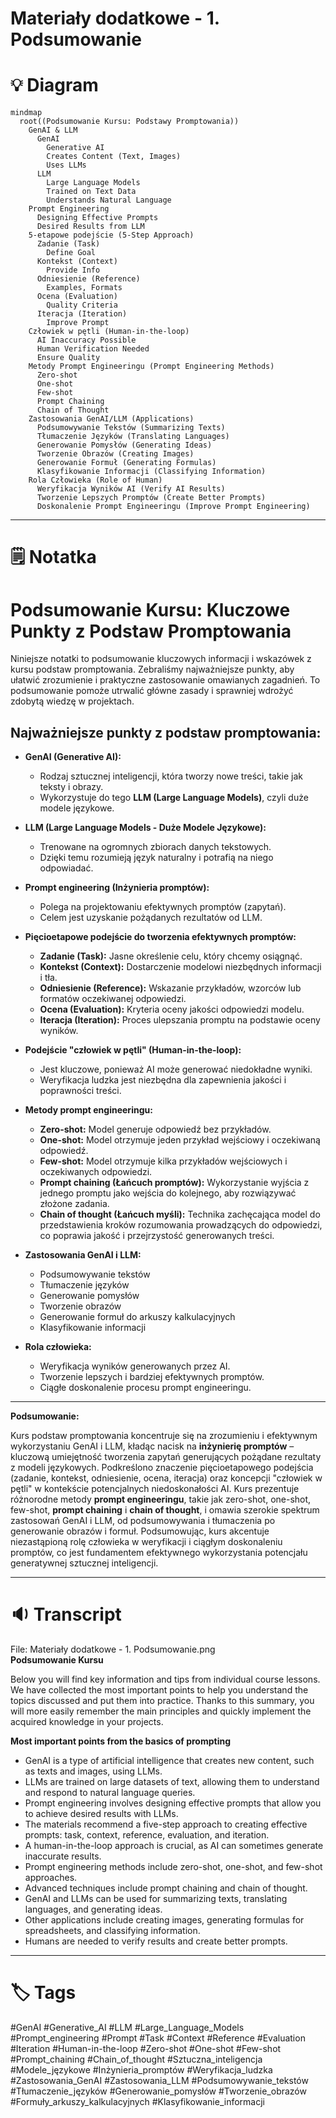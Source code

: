 # Materiały dodatkowe - 1. Podsumowanie

# 💡 Diagram

```mermaid
mindmap
  root((Podsumowanie Kursu: Podstawy Promptowania))
    GenAI & LLM
      GenAI
        Generative AI
        Creates Content (Text, Images)
        Uses LLMs
      LLM
        Large Language Models
        Trained on Text Data
        Understands Natural Language
    Prompt Engineering
      Designing Effective Prompts
      Desired Results from LLM
    5-etapowe podejście (5-Step Approach)
      Zadanie (Task)
        Define Goal
      Kontekst (Context)
        Provide Info
      Odniesienie (Reference)
        Examples, Formats
      Ocena (Evaluation)
        Quality Criteria
      Iteracja (Iteration)
        Improve Prompt
    Człowiek w pętli (Human-in-the-loop)
      AI Inaccuracy Possible
      Human Verification Needed
      Ensure Quality
    Metody Prompt Engineeringu (Prompt Engineering Methods)
      Zero-shot
      One-shot
      Few-shot
      Prompt Chaining
      Chain of Thought
    Zastosowania GenAI/LLM (Applications)
      Podsumowywanie Tekstów (Summarizing Texts)
      Tłumaczenie Języków (Translating Languages)
      Generowanie Pomysłów (Generating Ideas)
      Tworzenie Obrazów (Creating Images)
      Generowanie Formuł (Generating Formulas)
      Klasyfikowanie Informacji (Classifying Information)
    Rola Człowieka (Role of Human)
      Weryfikacja Wyników AI (Verify AI Results)
      Tworzenie Lepszych Promptów (Create Better Prompts)
      Doskonalenie Prompt Engineeringu (Improve Prompt Engineering)
```

___

# 🗒️ Notatka


# Podsumowanie Kursu: Kluczowe Punkty z Podstaw Promptowania

Niniejsze notatki to podsumowanie kluczowych informacji i wskazówek z kursu podstaw promptowania. Zebraliśmy najważniejsze punkty, aby ułatwić zrozumienie i praktyczne zastosowanie omawianych zagadnień. To podsumowanie pomoże utrwalić główne zasady i sprawniej wdrożyć zdobytą wiedzę w projektach.

## Najważniejsze punkty z podstaw promptowania:

* **GenAI (Generative AI):**
    * Rodzaj sztucznej inteligencji, która tworzy nowe treści, takie jak teksty i obrazy.
    * Wykorzystuje do tego **LLM (Large Language Models)**, czyli duże modele językowe.

* **LLM (Large Language Models - Duże Modele Językowe):**
    * Trenowane na ogromnych zbiorach danych tekstowych.
    * Dzięki temu rozumieją język naturalny i potrafią na niego odpowiadać.

* **Prompt engineering (Inżynieria promptów):**
    * Polega na projektowaniu efektywnych promptów (zapytań).
    * Celem jest uzyskanie pożądanych rezultatów od LLM.

* **Pięcioetapowe podejście do tworzenia efektywnych promptów:**
    * **Zadanie (Task):** Jasne określenie celu, który chcemy osiągnąć.
    * **Kontekst (Context):** Dostarczenie modelowi niezbędnych informacji i tła.
    * **Odniesienie (Reference):** Wskazanie przykładów, wzorców lub formatów oczekiwanej odpowiedzi.
    * **Ocena (Evaluation):** Kryteria oceny jakości odpowiedzi modelu.
    * **Iteracja (Iteration):** Proces ulepszania promptu na podstawie oceny wyników.

* **Podejście "człowiek w pętli" (Human-in-the-loop):**
    * Jest kluczowe, ponieważ AI może generować niedokładne wyniki.
    * Weryfikacja ludzka jest niezbędna dla zapewnienia jakości i poprawności treści.

* **Metody prompt engineeringu:**
    * **Zero-shot:** Model generuje odpowiedź bez przykładów.
    * **One-shot:** Model otrzymuje jeden przykład wejściowy i oczekiwaną odpowiedź.
    * **Few-shot:** Model otrzymuje kilka przykładów wejściowych i oczekiwanych odpowiedzi.
    * **Prompt chaining (Łańcuch promptów):** Wykorzystanie wyjścia z jednego promptu jako wejścia do kolejnego, aby rozwiązywać złożone zadania.
    * **Chain of thought (Łańcuch myśli):** Technika zachęcająca model do przedstawienia kroków rozumowania prowadzących do odpowiedzi, co poprawia jakość i przejrzystość generowanych treści.

* **Zastosowania GenAI i LLM:**
    * Podsumowywanie tekstów
    * Tłumaczenie języków
    * Generowanie pomysłów
    * Tworzenie obrazów
    * Generowanie formuł do arkuszy kalkulacyjnych
    * Klasyfikowanie informacji

* **Rola człowieka:**
    * Weryfikacja wyników generowanych przez AI.
    * Tworzenie lepszych i bardziej efektywnych promptów.
    * Ciągłe doskonalenie procesu prompt engineeringu.

---

**Podsumowanie:**

Kurs podstaw promptowania koncentruje się na zrozumieniu i efektywnym wykorzystaniu GenAI i LLM, kładąc nacisk na **inżynierię promptów** – kluczową umiejętność tworzenia zapytań generujących pożądane rezultaty z modeli językowych. Podkreślono znaczenie pięcioetapowego podejścia (zadanie, kontekst, odniesienie, ocena, iteracja) oraz koncepcji "człowiek w pętli" w kontekście potencjalnych niedoskonałości AI. Kurs prezentuje różnorodne metody **prompt engineeringu**, takie jak zero-shot, one-shot, few-shot, **prompt chaining** i **chain of thought**, i omawia szerokie spektrum zastosowań GenAI i LLM, od podsumowywania i tłumaczenia po generowanie obrazów i formuł. Podsumowując, kurs akcentuje niezastąpioną rolę człowieka w weryfikacji i ciągłym doskonaleniu promptów, co jest fundamentem efektywnego wykorzystania potencjału generatywnej sztucznej inteligencji.


___

# 🔉 Transcript
File: Materiały dodatkowe - 1. Podsumowanie.png<br>
**Podsumowanie Kursu**

Below you will find key information and tips from individual course lessons. We have collected the most important points to help you understand the topics discussed and put them into practice. Thanks to this summary, you will more easily remember the main principles and quickly implement the acquired knowledge in your projects.

**Most important points from the basics of prompting**

* GenAI is a type of artificial intelligence that creates new content, such as texts and images, using LLMs.
* LLMs are trained on large datasets of text, allowing them to understand and respond to natural language queries.
* Prompt engineering involves designing effective prompts that allow you to achieve desired results with LLMs.
* The materials recommend a five-step approach to creating effective prompts: task, context, reference, evaluation, and iteration.
* A human-in-the-loop approach is crucial, as AI can sometimes generate inaccurate results.
* Prompt engineering methods include zero-shot, one-shot, and few-shot approaches.
* Advanced techniques include prompt chaining and chain of thought.
* GenAI and LLMs can be used for summarizing texts, translating languages, and generating ideas.
* Other applications include creating images, generating formulas for spreadsheets, and classifying information.
* Humans are needed to verify results and create better prompts.


___
# 🏷️ Tags
#GenAI #Generative_AI #LLM #Large_Language_Models #Prompt_engineering #Prompt #Task #Context #Reference #Evaluation #Iteration #Human-in-the-loop #Zero-shot #One-shot #Few-shot #Prompt_chaining #Chain_of_thought #Sztuczna_inteligencja #Modele_językowe #Inżynieria_promptów #Weryfikacja_ludzka #Zastosowania_GenAI #Zastosowania_LLM #Podsumowywanie_tekstów #Tłumaczenie_języków #Generowanie_pomysłów #Tworzenie_obrazów #Formuły_arkuszy_kalkulacyjnych #Klasyfikowanie_informacji
